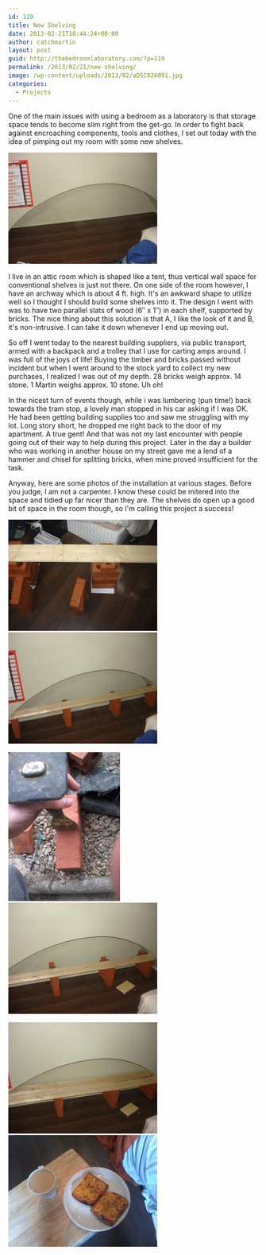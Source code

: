 ```yaml
---
id: 119
title: New Shelving
date: 2013-02-21T18:44:24+00:00
author: catchmartin
layout: post
guid: http://thebedroomlaboratory.com/?p=119
permalink: /2013/02/21/new-shelving/
image: /wp-content/uploads/2013/02/aDSC026091.jpg
categories:
  - Projects
---
```

One of the main issues with using a bedroom as a laboratory is that storage space tends to become slim right from the get-go. In order to fight back against encroaching components, tools and clothes, I set out today with the idea of pimping out my room with some new shelves.

[<img class="alignright size-medium wp-image-120" alt="aDSC02603" src="/wp-content/uploads/2013/02/aDSC02603-300x224.jpg" width="300" height="224" />](/wp-content/uploads/2013/02/aDSC02603.jpg)
  
I live in an attic room which is shaped like a tent, thus vertical wall space for conventional shelves is just not there. On one side of the room however, I have an archway which is about 4 ft. high. It's an awkward shape to utilize well so I thought I should build some shelves into it. The design I went with was to have two parallel slats of wood (6&#8243; x 1&#8243;) in each shelf, supported by bricks. The nice thing about this solution is that A, I like the look of it and B, it's non-intrusive. I can take it down whenever I end up moving out.

So off I went today to the nearest building suppliers, via public transport, armed with a backpack and a trolley that I use for carting amps around. I was full of the joys of life! Buying the timber and bricks passed without incident but when I went around to the stock yard to collect my new purchases, I realized I was out of my depth. 28 bricks weigh approx. 14 stone. 1 Martin weighs approx. 10 stone. Uh oh!

In the nicest turn of events though, while i was lumbering (pun time!) back towards the tram stop, a lovely man stopped in his car asking if I was OK. He had been getting building supplies too and saw me struggling with my lot. Long story short, he dropped me right back to the door of my apartment. A true gent! And that was not my last encounter with people going out of their way to help during this project. Later in the day a builder who was working in another house on my street gave me a lend of a hammer and chisel for splitting bricks, when mine proved insufficient for the task.

Anyway, here are some photos of the installation at various stages. Before you judge, I am not a carpenter. I know these could be mitered into the space and tidied up far nicer than they are. The shelves do open up a good bit of space in the room though, so I'm calling this project a success!

<div style="clear: both;">
</div>

[<img class="size-medium wp-image-121 alignnone" alt="aDSC02604" src="/wp-content/uploads/2013/02/aDSC02604-300x224.jpg" width="300" height="224" />](/wp-content/uploads/2013/02/aDSC02604.jpg)    [<img alt="aDSC02606" src="/wp-content/uploads/2013/02/aDSC02606-300x224.jpg" width="300" height="224" />](/wp-content/uploads/2013/02/aDSC02606.jpg)

[<img class="alignnone size-medium wp-image-128" alt="aIMG_20130221_145134" src="/wp-content/uploads/2013/02/aIMG_20130221_145134-225x300.jpg" width="225" height="300" />](/wp-content/uploads/2013/02/aIMG_20130221_145134.jpg)                       [<img class="alignnone size-medium wp-image-123" alt="aDSC02607" src="/wp-content/uploads/2013/02/aDSC02607-300x224.jpg" width="300" height="224" />](/wp-content/uploads/2013/02/aDSC02607.jpg)

[<img class="alignnone size-medium wp-image-124" alt="aDSC02608" src="/wp-content/uploads/2013/02/aDSC02608-300x224.jpg" width="300" height="224" />](/wp-content/uploads/2013/02/aDSC02608.jpg)    [<img alt="Lunch break" src="/wp-content/uploads/2013/02/aIMG_20130221_161633-300x225.jpg" width="300" height="225" />](/wp-content/uploads/2013/02/aIMG_20130221_161633.jpg)

&nbsp;